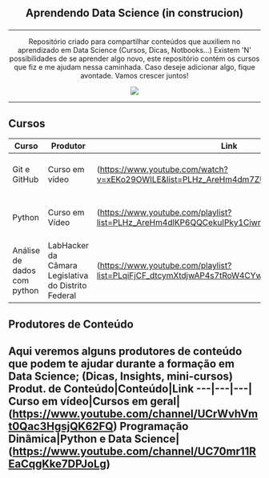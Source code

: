 ## <p align="center">Aprendendo Data Science (in construcion) </p>
---

<p align="center">
   Repositório criado para compartilhar conteúdos que auxiliem no aprendizado em Data Science (Cursos, Dicas, Notbooks...) 
   Existem 'N' possibilidades de se aprender algo novo, este repositório contém os cursos que fiz e me ajudam nessa caminhada. Caso deseje adicionar algo, fique avontade. Vamos crescer juntos!
 </p>
 <p align="center">
  <img src="https://pa1.narvii.com/6528/46f16974a996ce82e6ed5a581f9d7e13e544ddc0_00.gif">
    </p>
    
---

## Cursos

Curso|Produtor|Link|Obs
---|---|---|---
Git e GitHub|Curso em vídeo|(https://www.youtube.com/watch?v=xEKo29OWILE&list=PLHz_AreHm4dm7ZULPAmadvNhH6vk9oNZA)|Curso feito em formato de live
Python|Curso em Vídeo|(https://www.youtube.com/playlist?list=PLHz_AreHm4dlKP6QQCekuIPky1CiwmdI6)| Curso dividido em 3 Modulos
Análise de dados com python| LabHacker da Câmara Legislativa do Distrito Federal| (https://www.youtube.com/playlist?list=PLqiFjCF_dtcymXtdjwAP4s7tRoW4CYwnH)|Curso em formato de LIVE

## Produtores de Conteúdo
 Aqui veremos alguns produtores de conteúdo que podem te ajudar durante a formação em Data Science; (Dicas, Insights, mini-cursos)
 Produt. de Conteúdo|Conteúdo|Link
 ---|---|---|
 Curso em vídeo|Cursos em geral|(https://www.youtube.com/channel/UCrWvhVmt0Qac3HgsjQK62FQ)
 Programação Dinâmica|Python e Data Science| (https://www.youtube.com/channel/UC70mr11REaCqgKke7DPJoLg)
 ---

